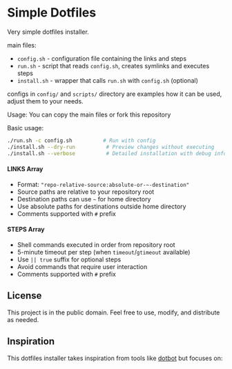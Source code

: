 # Simple Dotfiles

Very simple dotfiles installer.

main files:

- `config.sh` - configuration file containing the links and steps
- `run.sh` - script that reads `config.sh`, creates symlinks and executes steps
- `install.sh` - wrapper that calls `run.sh` with `config.sh` (optional)

configs in `config/` and `scripts/` directory are examples how it can be used, adjust them to your needs.

Usage:
You can copy the main files or fork this repository

Basic usage:

```bash
./run.sh -c config.sh          # Run with config
./install.sh --dry-run          # Preview changes without executing
./install.sh --verbose          # Detailed installation with debug info
```

#### LINKS Array

- Format: `"repo-relative-source:absolute-or-~-destination"`
- Source paths are relative to your repository root
- Destination paths can use `~` for home directory
- Use absolute paths for destinations outside home directory
- Comments supported with `#` prefix

#### STEPS Array

- Shell commands executed in order from repository root
- 5-minute timeout per step (when `timeout`/`gtimeout` available)
- Use `|| true` suffix for optional steps
- Avoid commands that require user interaction
- Comments supported with `#` prefix

## License

This project is in the public domain. Feel free to use, modify, and distribute as needed.

## Inspiration

This dotfiles installer takes inspiration from tools like [dotbot](https://github.com/anishathalye/dotbot) but focuses on:
